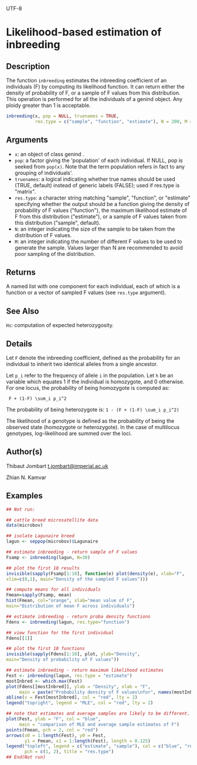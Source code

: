 UTF-8

# Likelihood-based estimation of inbreeding

## Description

The function `inbreeding` estimates the inbreeding coefficient of an individuals (F) by computing its likelihood function. It can return either the density of probability of F, or a sample of F values from this distribution. This operation is performed for all the individuals of a genind object. Any ploidy greater than 1 is acceptable.

```r
inbreeding(x, pop = NULL, truenames = TRUE, 
           res.type = c("sample", "function", "estimate"), N = 200, M = N * 10)
```

## Arguments

- `x`: an object of class genind .
- `pop`: a factor giving the 'population' of each individual. If NULL, pop is seeked from `pop(x)`. Note that the term population refers in fact to any grouping of individuals'.
- `truenames`: a logical indicating whether true names should be used (TRUE, default) instead of generic labels (FALSE); used if res.type is "matrix".
- `res.type`: a character string matching "sample", "function", or "estimate" specifying whether the output should be a function giving the density of probability of F values ("function"), the maximum likelihood estimate of F from this distribution ("estimate"), or a sample of F values taken from this distribution ("sample", default).
- `N`: an integer indicating the size of the sample to be taken from the distribution of F values.
- `M`: an integer indicating the number of different F values to be used to generate the sample. Values larger than N are recommended to avoid poor sampling of the distribution.

## Returns

A named list with one component for each individual, each of which is a function or a vector of sampled F values (see `res.type` argument).

## See Also

`Hs`: computation of expected heterozygosity.

## Details

Let `F` denote the inbreeding coefficient, defined as the probability for an individual to inherit two identical alleles from a single ancestor.

Let `p_i` refer to the frequency of allele `i` in the population. Let `h` be an variable which equates 1 if the individual is homozygote, and 0 otherwise. For one locus, the probability of being homozygote is computed as:

 ` F + (1-F) \sum_i p_i^2`

The probability of being heterozygote is: `1 - (F + (1-F) \sum_i p_i^2)`

The likelihood of a genotype is defined as the probability of being the observed state (homozygote or heterozygote). In the case of multilocus genotypes, log-likelihood are summed over the loci.

## Author(s)

Thibaut Jombart t.jombart@imperial.ac.uk

Zhian N. Kamvar

## Examples

```r
## Not run:

## cattle breed microsatellite data
data(microbov)

## isolate Lagunaire breed
lagun <- seppop(microbov)$Lagunaire

## estimate inbreeding - return sample of F values
Fsamp <- inbreeding(lagun, N=30)

## plot the first 10 results
invisible(sapply(Fsamp[1:10], function(e) plot(density(e), xlab="F",
xlim=c(0,1), main="Density of the sampled F values")))

## compute means for all individuals
Fmean=sapply(Fsamp, mean)
hist(Fmean, col="orange", xlab="mean value of F",
main="Distribution of mean F across individuals")

## estimate inbreeding - return proba density functions
Fdens <- inbreeding(lagun, res.type="function")

## view function for the first individual
Fdens[[1]]

## plot the first 10 functions
invisible(sapply(Fdens[1:10], plot, ylab="Density",
main="Density of probability of F values"))

## estimate inbreeding - return maximum likelihood estimates
Fest <- inbreeding(lagun, res.type = "estimate")
mostInbred <- which.max(Fest)
plot(Fdens[[mostInbred]], ylab = "Density", xlab = "F",
     main = paste("Probability density of F values\nfor", names(mostInbred)))
abline(v = Fest[mostInbred], col = "red", lty = 2)
legend("topright", legend = "MLE", col = "red", lty = 2)

## note that estimates and average samples are likely to be different.
plot(Fest, ylab = "F", col = "blue",
     main = "comparison of MLE and average sample estimates of F")
points(Fmean, pch = 2, col = "red")
arrows(x0 = 1:length(Fest), y0 = Fest, 
       y1 = Fmean, x1 = 1:length(Fest), length = 0.125)
legend("topleft", legend = c("estimate", "sample"), col = c("blue", "red"),
       pch = c(1, 2), title = "res.type")
## End(Not run)
```



